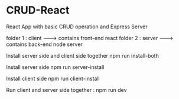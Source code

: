 # CRUD-React
React App with basic CRUD operation and Express Server

folder 1 : client ---> contains front-end react folder 2 : server ---> contains back-end node server

Install server side and client side together
npm run install-both

Install server side
npm run server-install

Install client side
npm run client-install

Run client and server side together :
npm run dev

